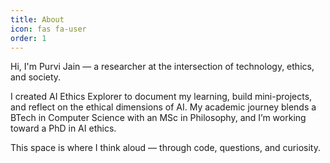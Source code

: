 ```yaml
---
title: About
icon: fas fa-user
order: 1
---
```


Hi, I'm Purvi Jain — a researcher at the intersection of technology, ethics, and society.

I created AI Ethics Explorer to document my learning, build mini-projects, and reflect on the ethical dimensions of AI. My academic journey blends a BTech in Computer Science with an MSc in Philosophy, and I’m working toward a PhD in AI ethics.

This space is where I think aloud — through code, questions, and curiosity.
